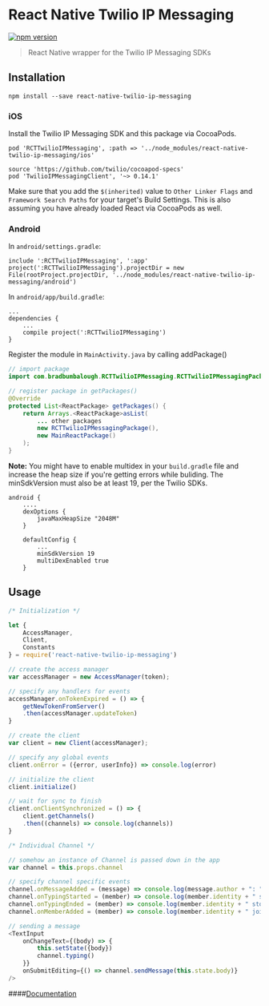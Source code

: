 # React Native Twilio IP Messaging
[![npm version](https://badge.fury.io/js/react-native-twilio-ip-messaging.svg)](https://badge.fury.io/js/react-native-twilio-ip-messaging)

>React Native wrapper for the Twilio IP Messaging SDKs

## Installation
```npm install --save react-native-twilio-ip-messaging```

### iOS
Install the Twilio IP Messaging SDK and this package via CocoaPods.

```
pod 'RCTTwilioIPMessaging', :path => '../node_modules/react-native-twilio-ip-messaging/ios'
  
source 'https://github.com/twilio/cocoapod-specs'
pod 'TwilioIPMessagingClient', '~> 0.14.1'
```

Make sure that you add the `$(inherited)` value to `Other Linker Flags` and `Framework Search Paths` for your target's Build Settings. This is also assuming you have already loaded React via CocoaPods as well.
            
### Android
In `android/settings.gradle`:

```
include ':RCTTwilioIPMessaging', ':app'
project(':RCTTwilioIPMessaging').projectDir = new File(rootProject.projectDir, '../node_modules/react-native-twilio-ip-messaging/android')
```

In `android/app/build.gradle`:
```
...
dependencies {
    ...
    compile project(':RCTTwilioIPMessaging')
}

```

Register the module in `MainActivity.java` by calling addPackage()
```Java
// import package
import com.bradbumbalough.RCTTwilioIPMessaging.RCTTwilioIPMessagingPackage;

// register package in getPackages()
@Override
protected List<ReactPackage> getPackages() {
    return Arrays.<ReactPackage>asList(
        ... other packages
        new RCTTwilioIPMessagingPackage(),
        new MainReactPackage()
    );
}
```

**Note:** You might have to enable multidex in your `build.gradle` file and increase the heap size if you're getting errors while buliding. The minSdkVersion must also be at least 19, per the Twilio SDKs. 
```
android {
    ....
    dexOptions {
        javaMaxHeapSize "2048M"
    }
    
    defaultConfig {
        ...
        minSdkVersion 19
        multiDexEnabled true
    }
```

## Usage
```JavaScript
/* Initialization */

let {
    AccessManager,
    Client,
    Constants
} = require('react-native-twilio-ip-messaging')

// create the access manager
var accessManager = new AccessManager(token);

// specify any handlers for events
accessManager.onTokenExpired = () => {
    getNewTokenFromServer()
    .then(accessManager.updateToken)
}

// create the client
var client = new Client(accessManager);

// specify any global events
client.onError = ({error, userInfo}) => console.log(error)

// initialize the client
client.initialize()

// wait for sync to finish
client.onClientSynchronized = () => {
    client.getChannels()
    .then((channels) => console.log(channels))
}

/* Individual Channel */

// somehow an instance of Channel is passed down in the app
var channel = this.props.channel

// specify channel specific events
channel.onMessageAdded = (message) => console.log(message.author + ": " + message.body)
channel.onTypingStarted = (member) => console.log(member.identity + " started typing...")
channel.onTypingEnded = (member) => console.log(member.identity + " stopped typing...")
channel.onMemberAdded = (member) => console.log(member.identity + " joined " + channel.friendlyName)

// sending a message
<TextInput
    onChangeText={(body) => {
        this.setState({body})
        channel.typing()
    }}
    onSubmitEditing={() => channel.sendMessage(this.state.body)}
/>
````

####[Documentation](docs)
